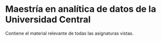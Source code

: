 # Maestría en analítica de datos de la Universidad Central
Contiene el material relevante de todas las asignaturas vistas.
